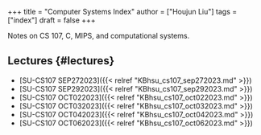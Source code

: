 +++
title = "Computer Systems Index"
author = ["Houjun Liu"]
tags = ["index"]
draft = false
+++

Notes on CS 107, C, MIPS, and computational systems.


## Lectures {#lectures}

-   [SU-CS107 SEP272023]({{< relref "KBhsu_cs107_sep272023.md" >}})
-   [SU-CS107 SEP292023]({{< relref "KBhsu_cs107_sep292023.md" >}})
-   [SU-CS107 OCT022023]({{< relref "KBhsu_cs107_oct022023.md" >}})
-   [SU-CS107 OCT032023]({{< relref "KBhsu_cs107_oct032023.md" >}})
-   [SU-CS107 OCT042023]({{< relref "KBhsu_cs107_oct042023.md" >}})
-   [SU-CS107 OCT062023]({{< relref "KBhsu_cs107_oct062023.md" >}})
